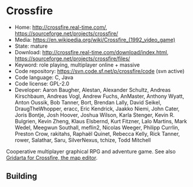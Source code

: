 # Crossfire

- Home: http://crossfire.real-time.com/, https://sourceforge.net/projects/crossfire/
- Media: https://en.wikipedia.org/wiki/Crossfire_(1992_video_game)
- State: mature
- Download: http://crossfire.real-time.com/download/index.html, https://sourceforge.net/projects/crossfire/files/
- Keyword: role playing, multiplayer online + massive
- Code repository: https://svn.code.sf.net/p/crossfire/code (svn active)
- Code language: C, Java
- Code license: GPL-2.0
- Developer: Aaron Baugher, Alestan, Alexander Schultz, Andreas Kirschbaum, Andreas Vogl, Andrew Fuchs, AnMaster, Anthony Wyatt, Anton Oussik, Bob Tanner, Bort, Brendan Lally, David Seikel, DraugTheWhopper, eracc, Eric Kendrick, Jaakko Niemi, John Cater, Joris Bontje, Josh Hoover, Joshua Wilson, Karla Stenger, Kevin R. Bulgrien, Kevin Zheng, Klaus Elsbernd, Kurt Fitzner, Lalo Martins, Mark Wedel, Meegwun Southall, meflin2, Nicolas Weeger, Philipp Currlin, Preston Crow, rakitahs, Raphaël Quinet, Rebecca Kelly, Rick Tanner, rower, Salathar, Saru, SilverNexus, tchize, Todd Mitchell

Cooperative multiplayer graphical RPG and adventure game.
See also [Gridarta for Crossfire, the map editor](https://sourceforge.net/projects/gridarta/).

## Building
